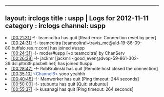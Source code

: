 
---
layout: irclogs
title : uspp | Logs for 2012-11-11
category : irclogs
channel: uspp
---
<li class="logitem"><a href="#00:21:31" name="00:21:31" class="time">[00:21:31]</a> -!- <span class="quit">teamcoltra</span> has quit [Read error: Connection reset by peer] </li>
<li class="logitem"><a href="#00:24:31" name="00:24:31" class="time">[00:24:31]</a> -!- <span class="join">teamcoltra</span> [teamcoltra!~travis_mc@uld-19-86-09-80.buffalo.res.rr.com] has joined #uspp </li>
<li class="logitem"><a href="#00:24:31" name="00:24:31" class="time">[00:24:31]</a> -!- mode/<span class="mode">#uspp</span> [+o teamcoltra] by ChanServ </li>
<li class="logitem"><a href="#00:26:38" name="00:26:38" class="time">[00:26:38]</a> -!- <span class="join">jackmr</span> [jackmr!~good_even@dvop-59-861-302-39.dsl.pltn39.pacbell.net] has joined #uspp </li>
<li class="logitem"><a href="#00:28:47" name="00:28:47" class="time">[00:28:47]</a> -!- <span class="quit">RobBrulinski</span> has quit [Remote host closed the connection] </li>
<li class="logitem"><a href="#00:35:10" name="00:35:10" class="time">[00:35:10]</a> <span class="person" style="color:#3d5ba0">&lt;Channel6&gt;</span> sooo yeahhh </li>
<li class="logitem"><a href="#00:40:45" name="00:40:45" class="time">[00:40:45]</a> -!- <span class="quit">Manworker</span> has quit [Ping timeout: 244 seconds] </li>
<li class="logitem"><a href="#00:50:00" name="00:50:00" class="time">[00:50:00]</a> -!- <span class="quit">stubuntu</span> has quit [Quit: stubuntu] </li>
<li class="logitem"><a href="#00:55:37" name="00:55:37" class="time">[00:55:37]</a> -!- <span class="quit">kusanagi</span> has quit [Ping timeout: 264 seconds] </li>


